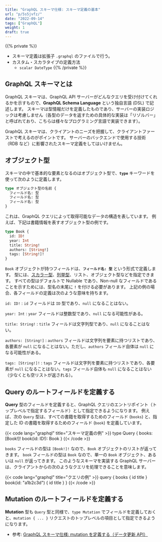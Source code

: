 ```yaml
---
title: "GraphQL スキーマ仕様: スキーマ定義の基本"
url: "p/5s5jvfz/"
date: "2022-09-14"
tags: ["GraphQL"]
weight: 1
draft: true
---
```


{{% private %}}
- スキーマ定義は拡張子 `.graphql` のファイルで行う。
- カスタム・スカラタイプの定義方法
    - `scalar DateType`
{{% /private %}}

GraphQL スキーマとは
----

GraphQL スキーマは、GraphQL API サーバーがどんなクエリを受け付けてくれるかを示すもので、__GraphQL Schema Language__ という独自言語 (DSL) で記述します。
スキーマは型情報だけを定義したものであり、サーバーの実装ロジックは考慮しません（各型のデータを返すための具体的な実装は「リゾルバー」と呼ばれており、こちらは様々なプログラミング言語で実装できます）。

GraphQL スキーマは、クライアントのニーズを把握して、クライアントファーストで考えるのがポイントです。
サーバーのバックエンドで使用する技術（RDB など）に影響されたスキーマ定義をしてはいけません。



オブジェクト型
----

スキーマの中で基本的な要素となるのはオブジェクト型で、__`type`__ キーワードを使って次のように定義します。

```graphql
type オブジェクト型の名前 {
  フィールド名: 型
  フィールド名: 型
  フィールド名: 型
}
```

これは、GraphQL クエリによって取得可能なデータの構造を表しています。
例えば、下記は書籍情報を表すオブジェクト型の例です。

```graphql
type Book {
  id: ID!
  year: Int
  title: String!
  authors: [String!]
  tags: [String!]!
}
```

`Book` オブジェクトが持つフィールドは、__`フィールド名: 型`__ という形式で定義します。
型には、[スカラー型](/p/tw75a7p)、[列挙型](/p/isotm77/)、リスト、オブジェクト型などを指定できます。
すべての型はデフォルトで Nullable であり、Non-null なフィールドであることを示すためには、型名の末尾に __`!`__ を付ける必要があります。
上記の例の場合、各フィールドの定義は次のような意味を持ちます。

`id: ID!`
: `id` フィールドは `ID` 型であり、`null` になることはない。

`year: Int`
: `year` フィールドは整数型であり、`null` になる可能性がある。

`title: String!`
: `title` フィールドは文字列型であり、`null` になることはない。

`authors: [String!]`
: `authors` フィールドは文字列を要素に持つリストであり、各要素が `null` になることはない。ただし、`authors` フィールド自体は `null` になる可能性がある。

`tags: [String!]!`
: `tags` フィールドは文字列を要素に持つリストであり、各要素が `null` になることはない。`tags` フィールド自体も `null` になることはない（少なくとも空リストが返される）。


Query のルートフィールドを定義する
----

__Query__ 型のフィールドを定義すると、GraphQL クエリのエントリポイント（トップレベルで指定するフィールド）として指定できるようになります。
例えば、次の `Query` 型は、すべての書籍を取得するためのフィールド (`books`) と、指定した ID の書籍を取得するためのフィールド (`book`) を定義しています。

{{< code lang="graphql" title="スキーマ定義の例" >}}
type Query {
  books: [Book!]!
  book(id: ID!): Book
}
{{< /code >}}

`books` フィールドの型は `[Book!]!` なので、`Book` オブジェクトのリストが返ってきます。
`book` フィールドの型は `Book` なので、単一の `Book` オブジェクト、あるいは `null` が返ってきます。
このようなスキーマを実装する GraphQL サーバーは、クライアントからの次のようなクエリを処理できることを意味します。

{{< code lang="graphql" title="クエリの例" >}}
query {
  books {
    id
    title
  }
  book(id: "a1b2c3d") {
    id
    title
  }
}
{{< /code >}}


Mutation のルートフィールドを定義する
----

__Mutation__ 型も `Query` 型と同様で、`type Mutation` でフィールドを定義しておくと、`mutation { ... }` リクエストのトップレベルの項目として指定できるようになります。

- 参考: [GraphQL スキーマ仕様: mutation を定義する（データ更新 API）](/p/pk9c9qs/)


